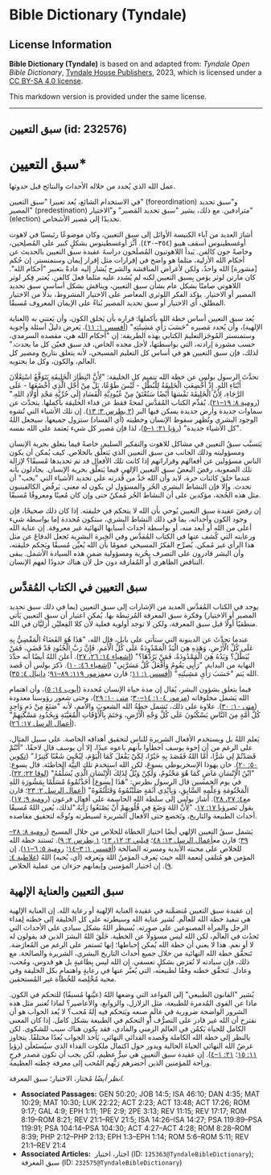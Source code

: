 # Bible Dictionary (Tyndale)

## License Information

**Bible Dictionary (Tyndale)** is based on and adapted from: _Tyndale Open Bible Dictionary_, [Tyndale House Publishers](https://tyndaleopenresources.com/), 2023, which is licensed under a [CC BY-SA 4.0 license](https://creativecommons.org/licenses/by-sa/4.0/legalcode.en).

This markdown version is provided under the same license.



--------------------------------

## سبق التعيين (id: 232576)

سبق التعيين\*
=============

عمل الله الذي يُحدد من خلاله الأحداث والنتائج قبل حدوثها.

في الاستخدام الشائع، يُعد تعبيرا "سبق التعيين" (foreordination) و"سبق تحديد المصير" (predestination) مترادفين. مع ذلك، يشير "سبق تحديد المَصير" و"الاختيار" (election) تحديدًا إلى مَصير الأشخاص.

أشارَ العديد من آباء الكنيسة الأوائل إلى سبق التعيين، وكان موضوعًا رئيسيًا في لاهوت أوغسطينوس أسقف هيبو (٣٥٤–٤٣٠). أثَّرَ أوغسطينوس بشكلٍ كبير على المُصلِحين، وخاصةً جون كالفن. يَبدأ اللاهوتيون المُصلَحون دراسةَ عقيدة سبق التعيين بالحديث عن أحكام الله الأزلية، مثلما هو واضح في إقرارات مثل إقرار إيمان وستمنستر. إن حُكم \[مشورة] الله واحدٌ، ولكن لأغراض المناقشة والشرح يُشار إليه عادةً بتعبير "أحكام الله". كان مارتن لوثر يؤمن بِسبق التعيين لكنه لم يُشدد عليه مثلما فعلَ كالفن. يُعتبر فِكر لوثر اللاهوتي صامتًا بشكل عام بشأن سبق التعيين، ويناقش بشكل أساسي سبق تحديد المصير أو الاختيار. يؤكد الفكر اللوثري المعاصر على الاختيار المشروط، بدلًا من الاختيار المطلق، أي الاختيار أو سبق تحديد المصير بُناءً على الإيمان المعروف مُسبقًا.

يُعد سبق التعيين أساس خطة الله بأكملها: قراره بأن يَخلق الكون، وأن يَعتني به (العناية الإلهية)، وأن يُحدد مَصيره "حَسَبَ رَأْيِ مَشِيئَتِهِ" ([أفسس ١: ١١](https://ref.ly/Eph1:11)). يَعرض دليلُ أسئلة وأجوبة وستمنستر المُوجَزالتعليمَ الكتابي بهذه الطريقة: إن "أحكام الله هي، مقصده السرمدي، حسب مشورة إرادته، التي بواسطتها، لأجل مجده الخاص، قد سبق فعيّن كل ما يحدث." لذلك، فإن سبق التعيين هو في أساس كل التعليم المسيحي، لأنه يتعلق بتاريخ ومصير كل العالم، والكون، وكل ما يحتويه.

تحدَّثَ الرسول بولس عن خطة الله تتميم كل الخليقة: "لِأَنَّ انْتِظَارَ الْخَلِيقَةِ يَتَوَقَّعُ اسْتِعْلَانَ أَبْنَاءِ اللهِ. إِذْ أُخْضِعَتِ الْخَلِيقَةُ لِلْبُطْلِ \- لَيْسَ طَوْعًا، بَلْ مِنْ أَجْلِ الَّذِي أَخْضَعَهَا \- عَلَى الرَّجَاءِ، لِأَنَّ الْخَلِيقَةَ نَفْسَهَا أَيْضًا سَتُعْتَقُ مِنْ عُبُودِيَّةِ الْفَسَادِ إِلَى حُرِّيَّةِ مَجْدِ أَوْلَادِ اللهِ." ([رومية ٨: ١٩–٢١](https://ref.ly/Rom8:19-Rom8:21)). يُقدِّم الكتاب المُقدَّس لمحةً فقط عن فداء الخليقة بأكملها. يتحدَّث عن سماوات جديدة وأرض جديدة يسكن فيها البر ([٢ بطرس ٣: ١٣](https://ref.ly/2Pet3:13)). إن تلك الأشياء التي تُشوه الوجود البشري وتُظهر سقوط الإنسان وخطيته (أي الفساد) ستزول جميعها. سيجعل اللهُ "كل الأشياء جديدة" ([رؤيا ٢١: ١–٥](https://ref.ly/Rev21:1-Rev21:5))، لذا فإن مَصير كل شيء يَعتمد على الله نفسه.

يَتسبَّب سبقُ التعيين في مشاكل للاهوت والتفكير السليم، خاصةً فيما يتعلق بحرية الإنسان ومسؤوليته وذلك الجانب من سبق التعيين الذي يَتعلَّق بالخلاص. كيف يُمكن أن يكون الناس مسؤولين عن أفعالهم وقراراتهم إذا كانت تلك الأفعال قد تم تحديدها مُسبقًا؟ لإزالة تلك الصعوبة، رفضَ البعضُ سبق التعيين الإلهي فيما يَتعلَّق بحرية الإنسان. يجادلون بأنه عندما خلقَ كائنات حرة، لابد وأن الله حَدَّ من قُدرته على تحديد الأشياء التي "يجب" أن تحدث. وإلا فإن النشاط البشري الحُر والمسؤول لن يكون له معنى. يَرفُض الكالفينيون مثل هذه الحُجة، مؤكدين على أن النشاط الحُر مُمكنٌ حتى وإن كان مُعينًا ومعروفًا مُسبقًا.

إن رفضَ عقيدة سبق التعيين يُوحي بأن الله لا يتحكم في خليقته. إذا كان ذلك صحيحًا، فإن وجود الكون وأحداثه، بما في ذلك النشاط البشري، ستكون مُحددة إما بواسطة شيء أعلى من الله أو أبعد منه، أو بواسطة أحداث أسبابها النهائية غير معروفة. إن عناية الله ورعايته التي كُشف عنها في الكتاب المُقدَّس وفي الخِبرة البشرية تَجعل الدفاعَ عن مثل هذا الرأي غير مُمكن. يُصرِّح الفكرُ المسيحي عمومًا بأن الله يُعيِّن مُسبقًا ويَحكم خليقته، وأن البشر قادرون على التصرف بِحُرية ومسؤولية ضمن هذه السيادة الأشمل. يبقى التناقض الظاهري أو المُفارقة دون حل لأن هناك حدودًا لفهم الإنسان.

سبق التعيين في الكتاب المُقدَّس
-------------------------------

يوجد في الكتاب المُقدَّس العديد من الإشارات إلى سبق التعيين (بما في ذلك سبق تحديد المصير أو الاختيار) وفكرة سبق المعرفة المُرتبطة بها. يُمكن اعتبار أن سبق التعيين يَأتي منطقيًا أولًا قبل سبق المعرفة، ولكن لا توجد أولوية فعلية لأن كلا الفِعليْن أزليَّان في الله.

عندما تحدَّثَ عن الدينونة التي ستأتي على بابل، قال الله، "هَذَا هُوَ القَضَاءُ الْمَقْضِيُّ بِهِ عَلَى كُلِّ الْأَرْضِ، وَهَذِهِ هِيَ الْيَدُ الْمَمْدُودَةُ عَلَى كُلِّ الْأُمَمِ. فَإِنَّ رَبَّ الْجُنُودِ قَدْ قَضَى، فَمَنْ يُبَطِّلُ؟ وَيَدُهُ هِيَ الْمَمْدُودَةُ، فَمَنْ يَرُدُّهَا؟" ([إشعياء ١٤: ٢٦، ٢٧](https://ref.ly/Isa14:26-Isa14:27)). أَعلنَ اللهُ أيضًا أنه حدَّدَ النهاية من البداية. "رَأْيِي يَقُومُ وَأَفْعَلُ كُلَّ مَسَرَّتِي" ([إشعياء ٤٦: ١٠](https://ref.ly/Isa46:10)). ذَكرَ بولس أن قَصد الله يَتم "حَسَبَ رَأْيِ مَشِيئَتِهِ" ([أفسس ١: ١١](https://ref.ly/Eph1:11)؛ قارن مع[مزمور ١١٩: ٨٩–٩١](https://ref.ly/Ps119:89-Ps119:91)؛ [دانيال ٤: ٣٥](https://ref.ly/Dan4:35)).

فيما يتعلق بشؤون البشر، يُقال إن مدة حياة الإنسان مُحددة ([أيوب ١٤: ٥](https://ref.ly/Job14:5))، وأن اهتمام الله يَشمل مخلوقاته ([مزمور ١٠٤: ١٤–٣٠](https://ref.ly/Ps104:14-Ps104:30)؛ [متى ١٠: ٢٩](https://ref.ly/Matt10:29))، وحتى شعور رؤوسنا معدودة ([متى ١٠: ٣٠](https://ref.ly/Matt10:30)). علاوة على ذلك، تَشمل خطةُ الله الشعوبَ والأمم، لأنه "صَنَعَ مِنْ دَمٍ وَاحِدٍ كُلَّ أُمَّةٍ مِنَ النَّاسِ يَسْكُنُونَ عَلَى كُلِّ وَجْهِ الْأَرْضِ، وَحَتَمَ بِالْأَوْقَاتِ الْمُعَيَّنَةِ وَبِحُدُودِ مَسْكَنِهِمْ" ([أعمال الرسل ١٧: ٢٦](https://ref.ly/Acts17:26)).

يَعلم اللهُ بل ويستخدم الأفعال الشريرة للناس لتحقيق أهدافه الخاصة. على سبيل المثال، على الرغم من أن إخوة يوسف أخطأوا بأنهم باعوه عبدًا، إلا أن يوسف قال لاحقًا، "أَنْتُمْ قَصَدْتُمْ لِي شَرًّا، أَمَّا اللهُ فَقَصَدَ بِهِ خَيْرًا، لِكَيْ يَفْعَلَ كَمَا الْيَوْمَ، لِيُحْيِيَ شَعْبًا كَثِيرًا." ([تكوين ٥٠: ٢٠](https://ref.ly/Gen50:20)). خان يهوذا الإسخريوطي يسوعَ، لكن الله استخدمَ تلك النِيَّة الخاطئة. قال يسوع: "ابْنُ الْإِنْسَانِ مَاضٍ كَمَا هُوَ مَحْتُومٌ، وَلَكِنْ وَيْلٌ لِذَلِكَ الْإِنْسَانِ الَّذِي يُسَلِّمُهُ" ([لوقا ٢٢: ٢٢](https://ref.ly/Luke22:22)). في يوم الخمسين قال الرسول بطرس: "هَذَا \[يسوع] أَخَذْتُمُوهُ مُسَلَّمًا بِمَشُورَةِ اللهِ الْمَحْتُومَةِ وَعِلْمِهِ السَّابِقِ، وَبِأَيْدِي أَثَمَةٍ صَلَبْتُمُوهُ وَقَتَلْتُمُوهُ" ([أعمال الرسل ٢: ٢٣](https://ref.ly/Acts2:23)؛ قارن مع[٤: ٢٧، ٢٨](https://ref.ly/Acts4:27-Acts4:28)). أشارَ بولس إلى سلطة الله الحاسمة على أفعال فرعون ([رومية ٩: ١٧](https://ref.ly/Rom9:17)). يقول نَص[رؤيا ١٧: ١٧](https://ref.ly/Rev17:17)، "لِأَنَّ اللهَ وَضَعَ فِي قُلُوبِهِمْ أَنْ يَصْنَعُوا رَأْيَهُ."لذلك، يُعين اللهُ مُسبقًا أحداث الطبيعة والتاريخ، وتَخضع حتى الأفعال الشريرة لسيطرته وتُوجَّه لتحقيق مقاصده.

يَشمل سبقُ التعيين الإلهي أيضًا اختيارَ الخطاة للخلاص من خلال المسيح ([رومية ٨: ٢٨–٣٩](https://ref.ly/Rom8:28-Rom8:39)؛ قارن مع[أعمال الرسل ١٣: ٤٨](https://ref.ly/Acts13:48)؛ [فيلبي ٢: ١٢، ١٣](https://ref.ly/Phil2:12-Phil2:13)؛ [١ بطرس ٢: ٩](https://ref.ly/1Pet2:9)). تَستند خطة الله للخلاص على محبته الأبدية ومسرته الصالحة ([أفسس ١: ٣–١٤](https://ref.ly/Eph1:3-Eph1:14)؛ [رومية ٥: ٦–١١](https://ref.ly/Rom5:6-Rom5:11)). إن المؤمن هو مُتلقي لِنعمة الله حيث يَعرف المؤمنُ اللهَ ويَعرفه (أي، يُحبه) اللهُ ([غلاطية ٤: ٩](https://ref.ly/Gal4:9)). إن اختيار المؤمنين وإيمانهم جزءان من عملية الخلاص.

سبق التعيين والعناية الإلهية
----------------------------

إن عقيدة سبق التعيين مُتضمَّنة في عقيدة العناية الإلهية أو رعاية الله. إن العناية الإلهية هي تنفيذ خطة الله للعالَم. تُشير عناية الله وسيطرته على كل الخليقة إلى خطته لِفداء الرجل والمرأة المصنوعين على صورته. يُسيطر اللهُ بشكل سيادي على الأحداث التي تَحدُث في العالَم، لكن الله ليس مسؤولًا عن الخطية. خَلَقَ اللهُ البشرَ الذين قد يقولون له لا أو نعم. هذا لا يعني أن خطة الله يُمكن إحباطها؛ إنها تَستمر على الرغم من المُعارَضة. تَتحقَّق خطة الله النهائية من خلال جميع أحداث التاريخ البشري، الشريرة والصالحة. مع ذلك، فإن سيادته لا تُفرَض بشكلٍ تعسفي. إن الله ليس بِطاغيةٍ بل هو قدوس، ومُحب، وعادل. تَتحقَّق خطته وفقًا لطبيعته، التي يُعبَّر عنها في رعايةٍ واهتمامٍ بكل الخليقة وفي محبة مُخْلِصة للخُطاة غير المُستحقين.

يُشير "القانون الطبيعي" إلى القواعد التي وضعها اللهُ (عيَّنها مُسبقًا) للتحكم في الكون. ماذا عن القوى المُدمرة للطبيعة، مثل الزلازل، والزوابع، والأعاصير؟ لماذا تُعتبر مثل هذه الشرور الواضحة ضرورية في عالَمٍ صنعه ويَتحكم فيه إلهٌ مُحب؟ لا يُعد الجواب هو أن نقترح أن الله غير قادر على التصرُّف أو التحكم في الطبيعة بشكل كامل. إذا كان المعنى الكامل للحياة يَكمُن في العالم الزمني والمادي، فقد يكون هناك سبب للشكوى. لكن بالنظر إلى خطة الله الكاملة وقَصده الفدائي النهائي، يَأخذ الجواب بُعدًا مختلفًا. يتجاوز غرضُ الله النهائي الحياةَ الحالية ويدور حول اكتمال ملكوت الفداء الذي سيُستَعلَن ([رؤيا ١١: ١٥](https://ref.ly/Rev11:15)؛ [٢١: ١–٤](https://ref.ly/Rev21:1-Rev21:4)). إن عقيدة سبق التعيين هي سِرٌّ عظيم، لكن يجب أن تكون مَصدر فرحٍ وراحة للمؤمنين الذين أحضرهم رَبُّهم المُحب إلى معرفة خِطته العظيمة.

*انظر أيضًا* مُختار، الاختيار؛ سبق المعرفة.

* **Associated Passages:** GEN 50:20; JOB 14:5; ISA 46:10; DAN 4:35; MAT 10:29; MAT 10:30; LUK 22:22; ACT 2:23; ACT 13:48; ACT 17:26; ROM 9:17; GAL 4:9; EPH 1:11; 1PE 2:9; 2PE 3:13; REV 11:15; REV 17:17; ROM 8:19–ROM 8:21; REV 21:1–REV 21:5; ISA 14:26–ISA 14:27; PSA 119:89–PSA 119:91; PSA 104:14–PSA 104:30; ACT 4:27–ACT 4:28; ROM 8:28–ROM 8:39; PHP 2:12–PHP 2:13; EPH 1:3–EPH 1:14; ROM 5:6–ROM 5:11; REV 21:1–REV 21:4
* **Associated Articles:**  اختار، اختيار (ID: `125363@TyndaleBibleDictionary`); سبق المعرفة (ID: `232575@TyndaleBibleDictionary`)

